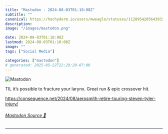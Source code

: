 ```yaml
---
title: "Mastodon - 2024-08-03T01:10:08Z"
subtitle: ""
canonical: https://hachyderm.io/users/mweagle/statuses/112895420564393273
description:
image: "/images/mastodon.png"

date: 2024-08-03T01:10:08Z
lastmod: 2024-08-03T01:10:08Z
image: ""
tags: ["Social Media"]

categories: ["mastodon"]
# generated: 2025-05-22T22:29:20-07:00
---
```

![Mastodon](/images/mastodon.png)

<p>TIL it’s possible to fracture your larynx. Great run &amp; epic crossover hit. </p><p><a href="https://consequence.net/2024/08/aerosmith-retire-touring-steven-tyler-injury/" target="_blank" rel="nofollow noopener noreferrer" translate="no"><span class="invisible">https://</span><span class="ellipsis">consequence.net/2024/08/aerosm</span><span class="invisible">ith-retire-touring-steven-tyler-injury/</span></a></p>


###### [Mastodon Source 🐘](https://hachyderm.io/@mweagle/112895420564393273)

___
